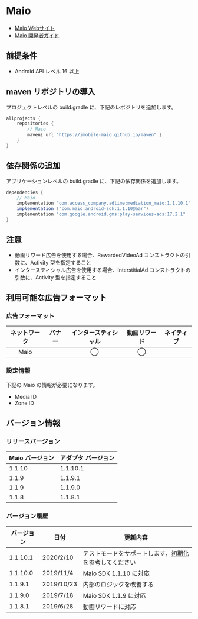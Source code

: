 # Maio
- [Maio Webサイト](https://maio.jp/)
- [Maio 開発者ガイド](https://github.com/imobile-maio)

## 前提条件
- Android API レベル 16 以上

## maven リポジトリの導入
プロジェクトレベルの build.gradle に、下記のレポジトリを追加します。

```java
allprojects {
    repositories {
        // Maio
        maven{ url "https://imobile-maio.github.io/maven" }
    }
}
```

## 依存関係の追加
アプリケーションレベルの build.gradle に、下記の依存関係を追加します。

```java
dependencies {
    // Maio
    implementation "com.access_company.adlime:mediation_maio:1.1.10.1"
    implementation ("com.maio:android-sdk:1.1.10@aar")
    implementation "com.google.android.gms:play-services-ads:17.2.1"
}
```

## 注意
- 動画リワード広告を使用する場合、RewardedVideoAd コンストラクトの引数に、Activity 型を指定すること
- インタースティシャル広告を使用する場合、InterstitialAd コンストラクトの引数に、Activity 型を指定すること

## 利用可能な広告フォーマット

### 広告フォーマット
|ネットワーク|バナー|インタースティシャル|動画リワード|ネイティブ|
|:------: |:---:|:----------:|:------:|:----:|
| Maio |     |  ◯         |   ◯    |    |


### 設定情報
下記の Maio の情報が必要になります。  
- Media ID  
- Zone ID  

## バージョン情報

### リリースバージョン
| Maio バージョン | アダプタ バージョン |
|:--------------|:-----------------|
| 1.1.10        | 1.1.10.1         |
| 1.1.9         | 1.1.9.1          |
| 1.1.9         | 1.1.9.0          |
| 1.1.8         | 1.1.8.1          |

### バージョン履歴
|  バージョン  | 日付        | 更新内容       |
|------------|-------------|---------------------|
| 1.1.10.1   | 2020/2/10   | テストモードをサポートします，[初期化](./init.md)を参考してください |
| 1.1.10.0   | 2019/11/4   | Maio SDK 1.1.10 に対応|
| 1.1.9.1    | 2019/10/23  | 内部のロジックを改善する |
| 1.1.9.0    | 2019/7/18   | Maio SDK 1.1.9 に対応 |
| 1.1.8.1    | 2019/6/28   | 動画リワードに対応      |

